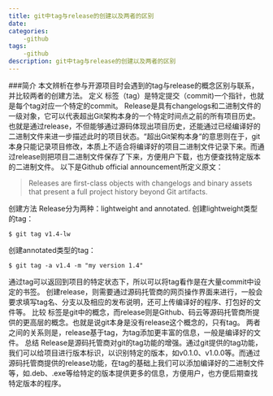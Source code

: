 ```yaml
---
title: git中tag与release的创建以及两者的区别
date: 
categories: 
    -github
tags: 
    -github
description: git中tag与release的创建以及两者的区别
---
```

###简介
本文辨析在参与开源项目时会遇到的tag与release的概念区别与联系，并比较两者的创建方法。
定义
标签（tag）是特定提交（commit)一个指针，也就是每个tag对应一个特定的commit。
Release是具有changelogs和二进制文件的一级对象，它可以代表超出Git架构本身的一个特定时间点之前的所有项目历史。也就是通过release，不但能够通过源码体现出项目历史，还能通过已经编译好的二进制文件来进一步描述此时的项目状态。“超出Git架构本身“的意思则在于，git本身只能记录项目修改，本质上不适合将编译好的项目二进制文件记录下来。而通过release则把项目二进制文件保存了下来，方便用户下载，也方便查找特定版本的二进制文件。
以下是Github official announcement所定义原文：

>Releases are first-class objects with changelogs and binary assets that present a full project history beyond Git artifacts.

创建方法
Release分为两种：lightweight and annotated.
创建lightweight类型的tag：
```
$ git tag v1.4-lw
```

创建annotated类型的tag：
```
$ git tag -a v1.4 -m "my version 1.4"
```


通过tag可以返回到项目的特定状态下，所以可以将tag看作是在大量commit中设定的书签。
创建release，则需要通过源码托管商的网页操作界面来进行，一般会要求填写tag名、分支以及相应的发布说明，还可上传编译好的程序、打包好的文件等。
比较
标签是git中的概念，而release则是Github、码云等源码托管商所提供的更高层的概念。也就是说git本身是没有release这个概念的，只有tag。
两者之间的关系则是，release基于tag，为tag添加更丰富的信息，一般是编译好的文件。
总结
Release是源码托管商对git的tag功能的增强。通过git提供的tag功能，我们可以给项目进行版本标识，以识别特定的版本，如v0.1.0、v1.0.0等。而通过源码托管商提供的release功能，在tag的基础上我们可以添加编译好的二进制文件等，如.deb、.exe等给特定的版本提供更多的信息，方便用户，也方便后期查找特定版本的程序。